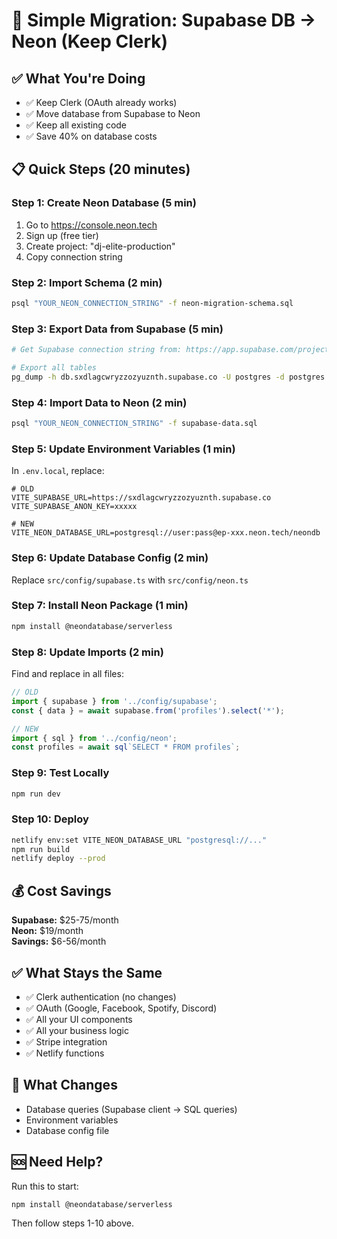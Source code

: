 # 🚀 Simple Migration: Supabase DB → Neon (Keep Clerk)

## ✅ What You're Doing

- ✅ Keep Clerk (OAuth already works)
- ✅ Move database from Supabase to Neon
- ✅ Keep all existing code
- ✅ Save 40% on database costs

## 📋 Quick Steps (20 minutes)

### Step 1: Create Neon Database (5 min)
1. Go to https://console.neon.tech
2. Sign up (free tier)
3. Create project: "dj-elite-production"
4. Copy connection string

### Step 2: Import Schema (2 min)
```bash
psql "YOUR_NEON_CONNECTION_STRING" -f neon-migration-schema.sql
```

### Step 3: Export Data from Supabase (5 min)
```bash
# Get Supabase connection string from: https://app.supabase.com/project/_/settings/database

# Export all tables
pg_dump -h db.sxdlagcwryzzozyuznth.supabase.co -U postgres -d postgres --data-only > supabase-data.sql
```

### Step 4: Import Data to Neon (2 min)
```bash
psql "YOUR_NEON_CONNECTION_STRING" -f supabase-data.sql
```

### Step 5: Update Environment Variables (1 min)
In `.env.local`, replace:
```env
# OLD
VITE_SUPABASE_URL=https://sxdlagcwryzzozyuznth.supabase.co
VITE_SUPABASE_ANON_KEY=xxxxx

# NEW
VITE_NEON_DATABASE_URL=postgresql://user:pass@ep-xxx.neon.tech/neondb
```

### Step 6: Update Database Config (2 min)
Replace `src/config/supabase.ts` with `src/config/neon.ts`

### Step 7: Install Neon Package (1 min)
```bash
npm install @neondatabase/serverless
```

### Step 8: Update Imports (2 min)
Find and replace in all files:
```typescript
// OLD
import { supabase } from '../config/supabase';
const { data } = await supabase.from('profiles').select('*');

// NEW
import { sql } from '../config/neon';
const profiles = await sql`SELECT * FROM profiles`;
```

### Step 9: Test Locally
```bash
npm run dev
```

### Step 10: Deploy
```bash
netlify env:set VITE_NEON_DATABASE_URL "postgresql://..."
npm run build
netlify deploy --prod
```

## 💰 Cost Savings

**Supabase:** $25-75/month  
**Neon:** $19/month  
**Savings:** $6-56/month

## ✅ What Stays the Same

- ✅ Clerk authentication (no changes)
- ✅ OAuth (Google, Facebook, Spotify, Discord)
- ✅ All your UI components
- ✅ All your business logic
- ✅ Stripe integration
- ✅ Netlify functions

## 🔧 What Changes

- Database queries (Supabase client → SQL queries)
- Environment variables
- Database config file

## 🆘 Need Help?

Run this to start:
```bash
npm install @neondatabase/serverless
```

Then follow steps 1-10 above.
